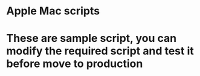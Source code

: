 # Apple Mac scripts

# These are sample script, you can modify the required script and test it before move to production